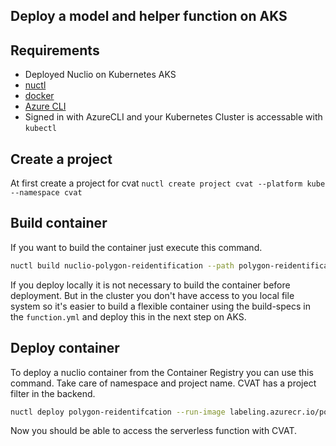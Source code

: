 ## Deploy a model and helper function on AKS


## Requirements
- Deployed Nuclio on Kubernetes AKS
- [nuctl](https://github.com/nuclio/nuclio/releases)
- [docker](https://docs.docker.com/engine/install/)
- [Azure CLI](https://docs.microsoft.com/de-de/cli/azure/install-azure-cli)
- Signed in with AzureCLI and your Kubernetes Cluster is accessable with `kubectl`

## Create a project
At first create a project for cvat `nuctl create project cvat --platform kube --namespace cvat`

## Build container
If you want to build the container just execute this command.
```bash
nuctl build nuclio-polygon-reidentification --path polygon-reidentification/nuclio --registry <ACR_REGISTRY>
```
If you deploy locally it is not necessary to build the container before
deployment. But in the cluster you don't have access to you local file system so
it's easier to build a flexible container using the build-specs in the
`function.yml` and deploy this in the next step on AKS.

## Deploy container
To deploy a nuclio container from the Container Registry you can use this
command. Take care of namespace and project name. CVAT has a project filter in
the backend.
```bash
nuctl deploy polygon-reidentifcation --run-image labeling.azurecr.io/polygon-reidentification -f serverless/polygon-reidentification/nuclio/function.yaml --namespace cvat --project-name cvat
```
Now you should be able to access the serverless function with CVAT.


